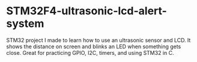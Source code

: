 # STM32F4-ultrasonic-lcd-alert-system
STM32 project I made to learn how to use an ultrasonic sensor and LCD. It shows the distance on screen and blinks an LED when something gets close. Great for practicing GPIO, I2C, timers, and using STM32 in C.
